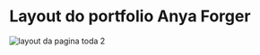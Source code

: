 # Layout do portfolio Anya Forger
![layout da pagina toda 2](https://github.com/DurezahGeek/Portfolio-Anya/assets/134101156/14b2984b-0cd2-4f28-8e07-27351e3f1b1f)

